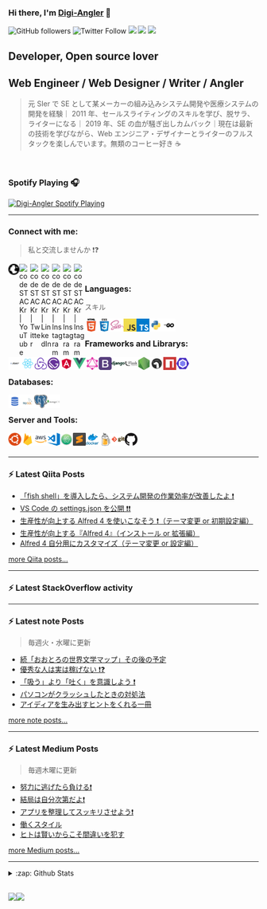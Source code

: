 ### Hi there, I'm [Digi-Angler][website] 👋

![GitHub followers](https://img.shields.io/github/followers/digiangler?style=for-the-badge)
![Twitter Follow](https://img.shields.io/twitter/follow/digiangler?color=1DA1F2&logo=Twitter&style=for-the-badge)
[<img src="https://img.shields.io/badge/medium-%2312100E.svg?&style=for-the-badge&logo=medium&logoColor=white" />](https://medium.com/@digiangler)
[<img src="https://img.shields.io/badge/slack-%234A154B.svg?&style=for-the-badge&logo=slack&logoColor=white" />][slack]
[<img src="https://img.shields.io/badge/discord-%237289DA.svg?&style=for-the-badge&logo=discord&logoColor=white" />][discord]

## Developer, Open source lover

## Web Engineer / Web Designer / Writer / Angler

> 元 SIer で SE として某メーカーの組み込みシステム開発や医療システムの開発を経験｜ 2011 年、セールスライティングのスキルを学び、脱サラ、ライターになる｜ 2019 年、SE の血が騒ぎ出しカムバック｜現在は最新の技術を学びながら、Web エンジニア・デザイナーとライターのフルスタックを楽しんでいます。無類のコーヒー好き ☕️

<br />

### Spotify Playing 🎧

[<img src="https://spotify-now-playing-seven.vercel.app/api/spotify-playing" alt="Digi-Angler Spotify Playing" width="350" />](https://open.spotify.com/user/7zkt2748z5boqwalbplgbmnbx)

---

### Connect with me:

> 私と交流しませんか ❗❓

[<img align="left" alt="codeSTACKr.com" width="22px" src="https://raw.githubusercontent.com/iconic/open-iconic/master/svg/globe.svg" />][website]
[<img align="left" alt="codeSTACKr | YouTube" width="22px" src="https://cdn.jsdelivr.net/npm/simple-icons@v3/icons/youtube.svg" />][youtube]
[<img align="left" alt="codeSTACKr | Twitter" width="22px" src="https://cdn.jsdelivr.net/npm/simple-icons@v3/icons/twitter.svg" />][twitter]
[<img align="left" alt="codeSTACKr | LinkedIn" width="22px" src="https://cdn.jsdelivr.net/npm/simple-icons@v3/icons/linkedin.svg" />][linkedin]
[<img align="left" alt="codeSTACKr | Instagram" width="22px" src="https://cdn.jsdelivr.net/npm/simple-icons@v3/icons/instagram.svg" />][instagram]
[<img align="left" alt="codeSTACKr | Instagram" width="22px" src="https://cdn.jsdelivr.net/npm/simple-icons@v3/icons/slack.svg" />][slack]
[<img align="left" alt="codeSTACKr | Instagram" width="22px" src="https://cdn.jsdelivr.net/npm/simple-icons@v3/icons/discord.svg" />][discord]

<br />

### Languages:

> スキル

[<img align="left" alt="HTML5" width="26px" src="https://raw.githubusercontent.com/github/explore/80688e429a7d4ef2fca1e82350fe8e3517d3494d/topics/html/html.png" />][html5]
[<img align="left" alt="CSS3" width="26px" src="https://raw.githubusercontent.com/github/explore/80688e429a7d4ef2fca1e82350fe8e3517d3494d/topics/css/css.png" />][css3]
[<img align="left" alt="Sass" width="26px" src="https://raw.githubusercontent.com/github/explore/80688e429a7d4ef2fca1e82350fe8e3517d3494d/topics/sass/sass.png" />][sass]
[<img align="left" alt="JavaScript" width="26px" src="https://raw.githubusercontent.com/github/explore/80688e429a7d4ef2fca1e82350fe8e3517d3494d/topics/javascript/javascript.png" />][javascript]
[<img align="left" alt="TypeScript" width="26px" src="https://raw.githubusercontent.com/github/explore/80688e429a7d4ef2fca1e82350fe8e3517d3494d/topics/typescript/typescript.png" />][typescript]
[<img align="left" alt="Python" width="26px" src="https://raw.githubusercontent.com/github/explore/80688e429a7d4ef2fca1e82350fe8e3517d3494d/topics/python/python.png" />][python]
[<img align="left" alt="Go" width="26px" src="https://raw.githubusercontent.com/github/explore/80688e429a7d4ef2fca1e82350fe8e3517d3494d/topics/go/go.png" />][go]

<br />

### Frameworks and Librarys:

[<img align="left" alt="React" width="26px" src="https://raw.githubusercontent.com/github/explore/80688e429a7d4ef2fca1e82350fe8e3517d3494d/topics/jquery/jquery.png" />][jquery]
[<img align="left" alt="React" width="26px" src="https://raw.githubusercontent.com/github/explore/80688e429a7d4ef2fca1e82350fe8e3517d3494d/topics/react/react.png" />][react]
[<img align="left" alt="React" width="26px" src="https://raw.githubusercontent.com/github/explore/80688e429a7d4ef2fca1e82350fe8e3517d3494d/topics/redux/redux.png" />][redux]
[<img align="left" alt="Gatsby" width="26px" src="https://raw.githubusercontent.com/github/explore/e94815998e4e0713912fed477a1f346ec04c3da2/topics/gatsby/gatsby.png" />][gatsby]
[<img align="left" alt="react" width="26px" src="https://raw.githubusercontent.com/github/explore/80688e429a7d4ef2fca1e82350fe8e3517d3494d/topics/angular/angular.png" />][angular]
[<img align="left" alt="react" width="26px" src="https://raw.githubusercontent.com/github/explore/80688e429a7d4ef2fca1e82350fe8e3517d3494d/topics/vue/vue.png" />][vue]
[<img align="left" alt="GraphQL" width="26px" src="https://raw.githubusercontent.com/github/explore/80688e429a7d4ef2fca1e82350fe8e3517d3494d/topics/graphql/graphql.png" />][graphql]
[<img align="left" alt="GraphQL" width="26px" src="https://raw.githubusercontent.com/github/explore/80688e429a7d4ef2fca1e82350fe8e3517d3494d/topics/bootstrap/bootstrap.png" />][bootstrap]
[<img align="left" alt="GitHub" width="26px" src="https://raw.githubusercontent.com/github/explore/78df643247d429f6cc873026c0622819ad797942/topics/django/django.png" />][django]
[<img align="left" alt="GitHub" width="26px" src="https://raw.githubusercontent.com/github/explore/78df643247d429f6cc873026c0622819ad797942/topics/flask/flask.png" />][flask]
[<img align="left" alt="Node.js" width="26px" src="https://raw.githubusercontent.com/github/explore/80688e429a7d4ef2fca1e82350fe8e3517d3494d/topics/nodejs/nodejs.png" />][node]
[<img align="left" alt="Deno" width="26px" src="https://raw.githubusercontent.com/github/explore/361e2821e2dea67711cde99c9c40ed357061cf27/topics/deno/deno.png" />][deno]
[<img align="left" alt="GitHub" width="26px" src="https://raw.githubusercontent.com/github/explore/78df643247d429f6cc873026c0622819ad797942/topics/npm/npm.png" />][npm]
[<img align="left" alt="GitHub" width="26px" src="https://raw.githubusercontent.com/github/explore/78df643247d429f6cc873026c0622819ad797942/topics/eslint/eslint.png" />][eslint]

<br />

### Databases:

[<img align="left" alt="SQL" width="26px" src="https://raw.githubusercontent.com/github/explore/80688e429a7d4ef2fca1e82350fe8e3517d3494d/topics/sql/sql.png" />][sql]
[<img align="left" alt="MySQL" width="26px" src="https://raw.githubusercontent.com/github/explore/80688e429a7d4ef2fca1e82350fe8e3517d3494d/topics/mysql/mysql.png" />][mysql]
[<img align="left" alt="MySQL" width="26px" src="https://raw.githubusercontent.com/github/explore/80688e429a7d4ef2fca1e82350fe8e3517d3494d/topics/postgresql/postgresql.png" />][postgresql]
[<img align="left" alt="MongoDB" width="26px" src="https://raw.githubusercontent.com/github/explore/80688e429a7d4ef2fca1e82350fe8e3517d3494d/topics/mongodb/mongodb.png" />][mongodb]

<br />

### Server and Tools:

[<img align="left" alt="Visual Studio Code" width="26px" src="https://raw.githubusercontent.com/github/explore/80688e429a7d4ef2fca1e82350fe8e3517d3494d/topics/ubuntu/ubuntu.png" />][ubuntu]
[<img align="left" alt="MongoDB" width="26px" src="https://raw.githubusercontent.com/github/explore/80688e429a7d4ef2fca1e82350fe8e3517d3494d/topics/firebase/firebase.png" />][firebase]
[<img align="left" alt="MongoDB" width="26px" src="https://raw.githubusercontent.com/github/explore/80688e429a7d4ef2fca1e82350fe8e3517d3494d/topics/aws/aws.png" />][aws]
[<img align="left" alt="Visual Studio Code" width="26px" src="https://raw.githubusercontent.com/github/explore/80688e429a7d4ef2fca1e82350fe8e3517d3494d/topics/visual-studio-code/visual-studio-code.png" />][vscode]
[<img align="left" alt="Visual Studio Code" width="26px" src="https://raw.githubusercontent.com/github/explore/80688e429a7d4ef2fca1e82350fe8e3517d3494d/topics/atom/atom.png" />][atom]
[<img align="left" alt="Visual Studio Code" width="26px" src="https://raw.githubusercontent.com/github/explore/80688e429a7d4ef2fca1e82350fe8e3517d3494d/topics/sublime-text/sublime-text.png" />][sublimetext]
[<img align="left" alt="Visual Studio Code" width="26px" src="https://raw.githubusercontent.com/github/explore/80688e429a7d4ef2fca1e82350fe8e3517d3494d/topics/docker/docker.png" />][docker]
[<img align="left" alt="Git" width="26px" src="https://raw.githubusercontent.com/github/explore/80688e429a7d4ef2fca1e82350fe8e3517d3494d/topics/homebrew/homebrew.png" />][homebrew]
[<img align="left" alt="Git" width="26px" src="https://raw.githubusercontent.com/github/explore/80688e429a7d4ef2fca1e82350fe8e3517d3494d/topics/git/git.png" />][git]
[<img align="left" alt="GitHub" width="26px" src="https://raw.githubusercontent.com/github/explore/78df643247d429f6cc873026c0622819ad797942/topics/github/github.png" />][github]

<br />
<br />

---

### :zap: Latest Qiita Posts

<!-- QIITA:START -->

- [「fish shell」を導入したら、システム開発の作業効率が改善したよ ❗](https://qiita.com/digiangler/items/d961f208044913f16416)
- [VS Code の settings.json を公開 ❗❗](https://qiita.com/digiangler/items/48c7a1aa007f74f589b9)
- [生産性が向上する Alfred 4 を使いこなそう ❗（テーマ変更 or 初期設定編）](https://qiita.com/digiangler/items/5623709e66676ea98e88)
- [生産性が向上する『Alfred 4』（インストール or 拡張編）](https://qiita.com/digiangler/items/17febe259dd6efbcd608)
- [Alfred 4 自分用にカスタマイズ（テーマ変更 or 設定編）](https://qiita.com/digiangler/items/32b9165b3eb62d92ee8d)
<!-- QIITA:END -->

[more Qiita posts...](https://qiita.com/digiangler)

---

### :zap: Latest StackOverflow activity

<!-- STACKOVERFLOW:START -->
<!-- STACKOVERFLOW:END -->

---

### :zap: Latest note Posts

> 毎週火・水曜に更新

<!-- NOTE:START -->

- [続「おおとろの世界文学マップ」その後の予定](https://note.com/digiangler777/n/ncfa17cc3072c)
- [優秀な人は実は稼げない ❗❓](https://note.com/digiangler777/n/nb39cf4837188)
- [「吸う」より「吐く」を意識しよう ❗](https://note.com/digiangler777/n/nf33e0e0ba4d6)
- [パソコンがクラッシュしたときの対処法](https://note.com/digiangler777/n/n386c2efb4e4e)
- [アイディアを生み出すヒントをくれる一冊](https://note.com/digiangler777/n/n8e84a248b602)
<!-- NOTE:END -->

[more note posts...](https://note.com/digiangler777)

---

### :zap: Latest Medium Posts

> 毎週木曜に更新

<!-- MEDIUM:START -->
- [努力に逃げたら負ける❗](https://medium.com/@digiangler/%E5%8A%AA%E5%8A%9B%E3%81%AB%E9%80%83%E3%81%91%E3%82%99%E3%81%9F%E3%82%89%E8%B2%A0%E3%81%91%E3%82%8B-6b9a0fdd56c9?source=rss-4f4f58d46ad9------2)
- [結局は自分次第だよ❗](https://medium.com/@digiangler/%E7%B5%90%E5%B1%80%E3%81%AF%E8%87%AA%E5%88%86%E6%AC%A1%E7%AC%AC%E3%81%A0%E3%82%88-e54dbf842399?source=rss-4f4f58d46ad9------2)
- [アプリを整理してスッキリさせよう❗](https://medium.com/@digiangler/%E3%82%A2%E3%83%97%E3%83%AA%E3%82%92%E6%95%B4%E7%90%86%E3%81%97%E3%81%A6%E3%82%B9%E3%83%83%E3%82%AD%E3%83%AA%E3%81%95%E3%81%9B%E3%82%88%E3%81%86-3b2d4db16a77?source=rss-4f4f58d46ad9------2)
- [働くスタイル](https://medium.com/@digiangler/%E5%83%8D%E3%81%8F%E3%82%B9%E3%82%BF%E3%82%A4%E3%83%AB-3c6b12b43545?source=rss-4f4f58d46ad9------2)
- [ヒトは賢いからこそ間違いを犯す](https://medium.com/@digiangler/%E3%83%92%E3%83%88%E3%81%AF%E8%B3%A2%E3%81%84%E3%81%8B%E3%82%89%E3%81%93%E3%81%9D%E9%96%93%E9%81%95%E3%81%84%E3%82%92%E7%8A%AF%E3%81%99-2300c1ac8c47?source=rss-4f4f58d46ad9------2)
<!-- MEDIUM:END -->

[more Medium posts...](https://medium.com/@digiangler)

---

<details>
  <summary>:zap: Github Stats</summary>
  <img align="left" src="https://github-readme-stats.digiangler.vercel.app
/api?username=digiangler&show_icons=true&theme=tokyonight" />
  <img align="left" src="https://github-readme-stats.digiangler.vercel.app/api/top-langs/?username=digiangler&show_icons=true&theme=tokyonight" />
</details>

<br />

<img align="left" src="https://github-readme-stats.digiangler.vercel.app
/api?username=digiangler&show_icons=true&theme=dracula" />
<img align="left" src="https://github-readme-stats.digiangler.vercel.app/api/top-langs/?username=digiangler&show_icons=true&theme=dracula" />

[website]: https://note.com/digiangler777
[twitter]: https://twitter.com/digiangler
[youtube]: https://youtube.com
[instagram]: https://instagram.com/digi_angler
[linkedin]: https://linkedin.com/in/digiangler
[slack]: https://join.slack.com/t/otorosecretstyles/shared_invite/zt-gm2ovk76-vgttyWrCv7N5tIFHbaVA1Q
[discord]: https://discord.gg/yw9bZJ
[html5]: https://www.w3.org/TR/html53
[css3]: https://www.w3.org/TR/CSS2
[sass]: https://sass-lang.com
[javascript]: https://developer.mozilla.org/en-US/docs/Web/JavaScript
[typescript]: https://www.typescriptlang.org
[jquery]: https://jquery.com
[react]: https://reactjs.org
[redux]: https://redux.js.org
[gatsby]: https://www.gatsbyjs.com
[graphql]: https://graphql.org
[bootstrap]: https://getbootstrap.com
[django]: https://www.djangoproject.com
[flask]: https://flask.palletsprojects.com/en/1.1.x
[angular]: https://angular.io
[vue]: https://vuejs.org
[python]: https://www.python.org
[go]: https://go.dev
[node]: https://nodejs.org/en
[deno]: https://deno.land
[npm]: https://www.npmjs.com
[eslint]: https://eslint.org
[sql]: https://ja.wikipedia.org/wiki/SQL
[mysql]: https://www.mysql.com
[postgresql]: https://www.postgresql.org
[mongodb]: https://www.mongodb.com
[ubuntu]: https://ubuntu.com
[firebase]: https://firebase.google.com
[aws]: https://aws.amazon.com/
[vscode]: https://azure.microsoft.com/ja-jp/products/visual-studio-code
[atom]: https://atom.io
[sublimetext]: https://www.sublimetext.com
[homebrew]: https://brew.sh
[docker]: https://www.docker.com
[git]: https://git-scm.com
[github]: https://github.com
